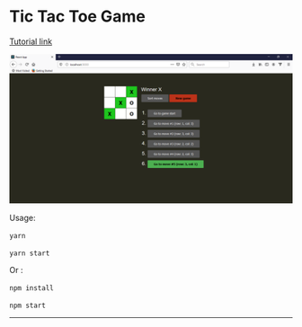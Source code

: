 # Tic Tac Toe Game

[Tutorial link](https://reactjs.org/tutorial/tutorial.html)

![alt text](/result.png)


Usage:

`yarn`

`yarn start`

Or : 


`npm install`

`npm start`


---